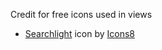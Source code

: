 Credit for free icons used in views

- <a href="https://icons8.com/icon/26257/searchlight">Searchlight</a> icon by <a href="https://icons8.com">Icons8</a>